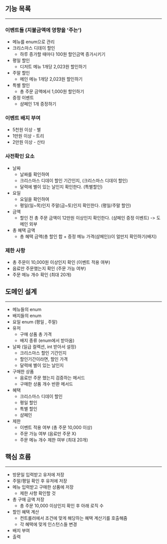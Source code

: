 ## 기능 목록

---
### 이벤트들 (지불금액에 영향을 '주는')
- 메뉴를 enum으로 관리
- 크리스마스 디데이 할인
  - 하루 증가할 때마다 100원 할인금액 증가시키기
- 평일 할인
  - 디저트 메뉴 1개당 2,023원 할인하기
- 주말 할인
  - 메인 메뉴 1개당 2,023원 할인하기
- 특별 할인
  - 총 주문 금액에서 1,000원 할인하기
- 증정 이벤트
  - 샴페인 1개 증정하기

### 이벤트 배지 부여
- 5천원 이상 - 별
- 1만원 이상 - 트리
- 2만원 이상 - 산타

### 사전확인 요소
- 날짜
  - 날짜를 확인하여
  - 크리스마스 디데이 할인 기간인지, (크리스마스 디데이 할인)
  - 달력에 별이 있는 날인지 확인한다. (특별할인)
- 요일
  - 요일을 확인하여 
  - 평일(일~목)인지 주말(금~토)인지 확인한다. (평일/주말 할인)
- 금액
  - 할인 전 총 주문 금액이 12만원 이상인지 확인한다. (샴페인 증정 이벤트) -> 도메인 외부
- 총 혜택 금액
  - 총 혜택 금액(총 할인 합 + 증정 메뉴 가격(샴페인))이 얼만지 확인하기(배지)

### 제한 사항
- 총 주문이 10,000원 이상인지 확인 (이벤트 적용 여부)
- 음료만 주문했는지 확인 (주문 가능 여부)
- 주문 메뉴 개수 확인 (최대 20개)

## 도메인 설계

---
- 메뉴들의 enum
- 배지들의 enum
- 요일 enum (평일 , 주말)
- 유저
  - 구매 상품 총 가격
  - 배지 종류 (enum에서 받아옴)
- 날짜 (일급 컬렉션, int 받아서 설정)
  - 크리스마스 할인 기간인지
  - 할인기간이라면, 할인 가격
  - 달력에 별이 있는 날인지
- 구매한 상품
  - 음료만 주문 했는지 검증하는 메서드
  - 구매한 상품 개수 반환 메서드
- 혜택
  - 크리스마스 디데이 할인
  - 평일 할인
  - 특별 할인
  - 샴페인
- 제한
  - 이벤트 적용 여부 (총 주문 10,000 이상)
  - 주문 가능 여부 (음료만 주문 X)
  - 주문 메뉴 개수 제한 여부 (최대 20개)

## 핵심 흐름

---
- 방문일 입력받고 유저에 저장
- 주말/평일 확인 후 유저에 저장
- 메뉴 입력받고 구매한 상품에 저장
  - 제한 사항 확인할 것
- 총 구매 금액 저장
  - 총 주문 10,000 이상인지 확인 후 아래 로직 수
- 할인 혜택 계산 
  - 컨트롤러에서 조건에 맞게 해당하는 혜택 계산기를 호출해줌
  - 각 혜택에 맞게 인스턴스들 변경
- 배지 부여
- 출력